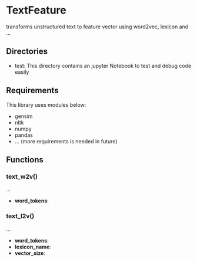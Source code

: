 # TextFeature
transforms unstructured text to feature vector using word2vec, lexicon and ... 

## Directories
- test: This directory contains an jupyter Notebook to test and debug code easily

## Requirements

This library uses modules below:
- gensim
- nltk
- numpy
- pandas
- ... (more requirements is needed in future)

## Functions
### text_w2v()
...
 - **word_tokens**:
### text_l2v()
...
 - **word_tokens**:
- **lexicon_name**:
- **vector_size**:
